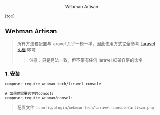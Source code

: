<center>Webman Artisan</center>





[toc]









## Webman Artisan

> 所有方法和配置与 laravel 几乎一模一样，因此使用方式完全参考 [Laravel文档](https://laravel.com/docs/master/artisan) 即可
>
> > 注意：只是用法一致，但不带有任何 laravel 框架自带的命令







###  1. 安装

```shell
composer require webman-tech/laravel-console

# 如果你需要官方的console
composer require webman/console
```

> 配置文件：`config/plugin/webman-tech/laravel-console/artisan.php`







